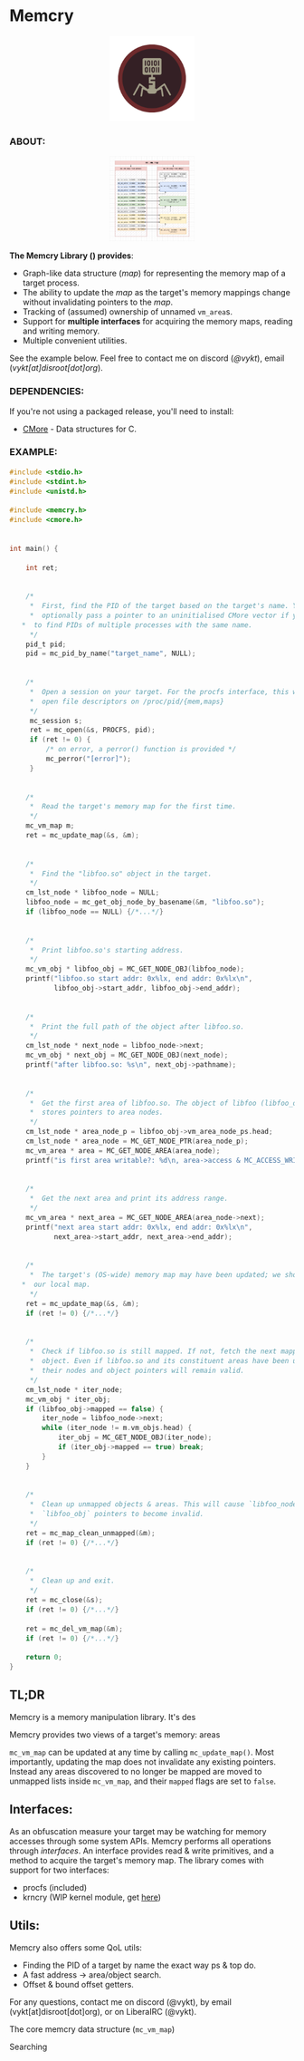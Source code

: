 # Memcry

<p align="center">
    <img src="memcry.png" width="150" height="150">
</p>


### ABOUT:

<p align="center">
    <img src="overview.png" width="150" height="150">
</p>

**The Memcry Library () provides**:

- Graph-like data structure (*map*) for representing the memory map of a target process.
- The ability to update the *map* as the target's memory mappings change without invalidating pointers to the *map*.
- Tracking of (assumed) ownership of unnamed `vm_area`s.
- Support for **multiple interfaces** for acquiring the memory maps, reading and writing memory.
- Multiple convenient utilities.

See the example below. Feel free to contact me on discord (*@vykt*), email (*vykt[at]disroot[dot]org*).


### DEPENDENCIES:

If you're not using a packaged release, you'll need to install:

- [CMore](https://github.com/vykt/cmore) - Data structures for C.


### EXAMPLE:

```c
#include <stdio.h>
#include <stdint.h>
#include <unistd.h>

#include <memcry.h>
#include <cmore.h>


int main() {

	int ret;
	

	/*
	 *  First, find the PID of the target based on the target's name. You can
	 *  optionally pass a pointer to an uninitialised CMore vector if you want
   *  to find PIDs of multiple processes with the same name.
	 */
	pid_t pid;
	pid = mc_pid_by_name("target_name", NULL);


	/*
	 *  Open a session on your target. For the procfs interface, this will
	 *  open file descriptors on /proc/pid/{mem,maps}
	 */
	 mc_session s;
	 ret = mc_open(&s, PROCFS, pid);
	 if (ret != 0) {
		 /* on error, a perror() function is provided */
		 mc_perror("[error]");
	 }


	/*
	 *  Read the target's memory map for the first time.
	 */
	mc_vm_map m;
	ret = mc_update_map(&s, &m);


	/*
	 *  Find the "libfoo.so" object in the target.
	 */
	cm_lst_node * libfoo_node = NULL;
	libfoo_node = mc_get_obj_node_by_basename(&m, "libfoo.so");
	if (libfoo_node == NULL) {/*...*/}


	/*
	 *  Print libfoo.so's starting address.
	 */
	mc_vm_obj * libfoo_obj = MC_GET_NODE_OBJ(libfoo_node);
	printf("libfoo.so start addr: 0x%lx, end addr: 0x%lx\n", 
	       libfoo_obj->start_addr, libfoo_obj->end_addr);


	/*
	 *  Print the full path of the object after libfoo.so.
	 */
	cm_lst_node * next_node = libfoo_node->next;
	mc_vm_obj * next_obj = MC_GET_NODE_OBJ(next_node);
	printf("after libfoo.so: %s\n", next_obj->pathname);


	/*
	 *  Get the first area of libfoo.so. The object of libfoo (libfoo_obj)
	 *  stores pointers to area nodes. 
	 */
	cm_lst_node * area_node_p = libfoo_obj->vm_area_node_ps.head;
	cm_lst_node * area_node = MC_GET_NODE_PTR(area_node_p);
	mc_vm_area * area = MC_GET_NODE_AREA(area_node);
	printf("is first area writable?: %d\n, area->access & MC_ACCESS_WRITE);


	/*
	 *  Get the next area and print its address range.
	 */
	mc_vm_area * next_area = MC_GET_NODE_AREA(area_node->next);
	printf("next area start addr: 0x%lx, end addr: 0x%lx\n",
	       next_area->start_addr, next_area->end_addr);


	/*
	 *  The target's (OS-wide) memory map may have been updated; we should update
   *  our local map.
	 */
	ret = mc_update_map(&s, &m);
	if (ret != 0) {/*...*/}


	/*
	 *  Check if libfoo.so is still mapped. If not, fetch the next mapped 
	 *  object. Even if libfoo.so and its constituent areas have been unmapped, 
	 *  their nodes and object pointers will remain valid.
	 */
	cm_lst_node * iter_node;
	mc_vm_obj * iter_obj;
	if (libfoo_obj->mapped == false) {
		iter_node = libfoo_node->next;
		while (iter_node != m.vm_objs.head) {
			iter_obj = MC_GET_NODE_OBJ(iter_node);
			if (iter_obj->mapped == true) break;
		}
	}


	/*
	 *  Clean up unmapped objects & areas. This will cause `libfoo_node` and
	 *  `libfoo_obj` pointers to become invalid.
	 */
	ret = mc_map_clean_unmapped(&m);
	if (ret != 0) {/*...*/}


	/*
	 *  Clean up and exit.
	 */
	ret = mc_close(&s);
	if (ret != 0) {/*...*/}

	ret = mc_del_vm_map(&m);
	if (ret != 0) {/*...*/}

	return 0;
}

```

















## TL;DR





Memcry is a memory manipulation library. It's des

Memcry provides two views of a target's memory: areas


`mc_vm_map` can be updated at any time by calling `mc_update_map()`.
Most importantly, updating the map does not invalidate any existing
pointers. Instead any areas discovered to no longer be mapped are
moved to unmapped lists inside `mc_vm_map`, and their `mapped` flags
are set to `false`.


## Interfaces:

As an obfuscation measure your target may be watching for memory
accesses through some system APIs. Memcry performs all operations
through _interfaces_. An interface provides read & write primitives, and
a method to acquire the target's memory map. The library comes with support
for two interfaces:

- procfs (included)
- krncry (WIP kernel module, get [here](https://github.com/vykt/krncry))


## Utils:

Memcry also offers some QoL utils:

- Finding the PID of a target by name the exact way ps & top do.
- A fast address -> area/object search.
- Offset & bound offset getters.







For any questions, contact me on discord (@vykt), by
email (vykt[at]disroot[dot]org), or on LiberaIRC (@vykt).


The core memcry data structure (`mc_vm_map`) 

Searching
